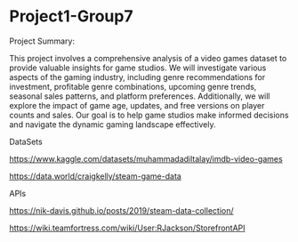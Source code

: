 # Project1-Group7

Project Summary:

This project involves a comprehensive analysis of a video games dataset to provide valuable insights for game studios. We will investigate various aspects of the gaming industry, including genre recommendations for investment, profitable genre combinations, upcoming genre trends, seasonal sales patterns, and platform preferences. Additionally, we will explore the impact of game age, updates, and free versions on player counts and sales. Our goal is to help game studios make informed decisions and navigate the dynamic gaming landscape effectively.

DataSets

https://www.kaggle.com/datasets/muhammadadiltalay/imdb-video-games

https://data.world/craigkelly/steam-game-data

APIs

https://nik-davis.github.io/posts/2019/steam-data-collection/

https://wiki.teamfortress.com/wiki/User:RJackson/StorefrontAPI

